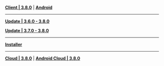 **[Client | 3.8.0](https://autopatchcnws.yuanshen.com/client_app/download/pc_zip/20230625120029_C0NLGkC0fxSaNKnu/YuanShen_3.8.0.zip)**  | **[Android]()**

---

**[Update | 3.6.0 - 3.8.0](https://autopatchcnws.yuanshen.com/client_app/update/hk4e_cn/18/game_3.6.0_3.8.0_hdiff_d6T4UvgOmZAF8Dti.zip)**

**[Update | 3.7.0 - 3.8.0](https://autopatchcnws.yuanshen.com/client_app/update/hk4e_cn/18/game_3.7.0_3.8.0_hdiff_9NyUn6a8I2Og7eVD.zip)**

---

**[Installer](https://autopatchcnws.yuanshen.com/client_app/download/launcher/20230625145853_3mVP4q9cR5z7F88A/mihoyo/yuanshen_setup_20230619213504.exe)**

---

**[Cloud | 3.8.0]()** | **[Android Cloud | 3.8.0]()**
